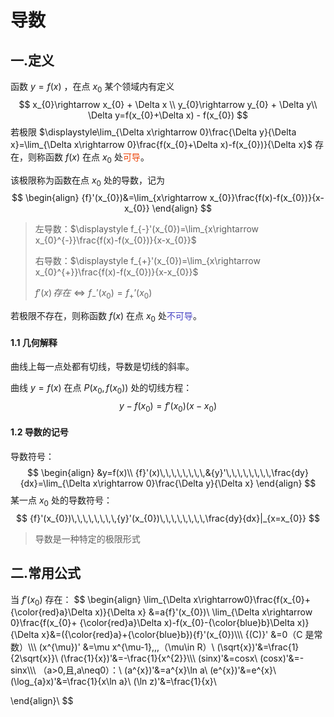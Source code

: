 # 导数

## 一.定义

函数 $y=f(x)$ ，在点 $x_{0}$ 某个领域内有定义
$$
x_{0}\rightarrow x_{0} + \Delta x \\
y_{0}\rightarrow y_{0} + \Delta y\\
\Delta y=f(x_{0}+\Delta x) - f(x_{0})
$$
若极限 $\displaystyle\lim_{\Delta x\rightarrow 0}\frac{\Delta y}{\Delta x}=\lim_{\Delta x\rightarrow 0}\frac{f(x_{0}+\Delta x)-f(x_{0})}{\Delta x}$ 存在，则称函数 $f(x)$ 在点 $x_{0}$ 处<font color=#ec450a>可导</font>。

该极限称为函数在点 $x_{0}$ 处的导数，记为
$$
\begin{align}
{f}'(x_{0})&=\lim_{x\rightarrow x_{0}}\frac{f(x)-f(x_{0})}{x-x_{0}}
\end{align}
$$

> 左导数：$\displaystyle f_{-}'(x_{0})=\lim_{x\rightarrow x_{0}^{-}}\frac{f(x)-f(x_{0})}{x-x_{0}}$
>
> 右导数：$\displaystyle f_{+}'(x_{0})=\lim_{x\rightarrow x_{0}^{+}}\frac{f(x)-f(x_{0})}{x-x_{0}}$
>
> $f'(x)\,存在\Leftrightarrow f_{-}'(x_{0})=f_{+}’(x_{0})$



若极限不存在，则称函数 $f(x)$ 在点 $x_{0}$ 处<font color=#4743c4>不可导</font>。



#### 1.1 几何解释

曲线上每一点处都有切线，导数是切线的斜率。



曲线 $y=f(x)$ 在点 $P(x_{0},f(x_{0}))$ 处的切线方程：
$$
y-f(x_{0}) = f'(x_{0})(x-x_{0})
$$


#### 1.2 导数的记号

导数符号：
$$
\begin{align}
&y=f(x)\\
{f}'(x)\,\,\,\,\,\,\,\,&{y}'\,\,\,\,\,\,\,\,\frac{dy}{dx}=\lim_{\Delta x\rightarrow 0}\frac{\Delta y}{\Delta x}
\end{align}
$$
某一点 $x_{0}$ 处的导数符号：
$$
{f}'(x_{0})\,\,\,\,\,\,\,\,{y}'(x_{0})\,\,\,\,\,\,\,\,\frac{dy}{dx}|_{x=x_{0}}
$$

> 导数是一种特定的极限形式







## 二.常用公式



当 ${f}'(x_0)$ 存在：
$$
\begin{align}
\lim_{\Delta x\rightarrow0}\frac{f(x_{0}+{\color{red}a}\Delta x)}{\Delta x} &=a{f}'(x_{0})\\
\lim_{\Delta x\rightarrow 0}\frac{f(x_{0}+ {\color{red}a}\Delta x)-f(x_{0}-{\color{blue}b}\Delta x)}{\Delta x}&=({\color{red}a}+{\color{blue}b}){f}'(x_{0})\\\\\\
{(C)}' &=0（C 是常数）\\\\\\
(x^{\mu})' &=\mu x^{\mu-1}\,\,\,（\mu\in R）\\
(\sqrt{x})'&=\frac{1}{2\sqrt{x}}\\
(\frac{1}{x})'&=-\frac{1}{x^{2}}\\\\\\
(sinx)'&=cosx\\
(cosx)'&=-sinx\\\\\\
（a>0\,且\,a\neq0）：\\
(a^{x})'&=a^{x}\ln a\\
(e^{x})'&=e^{x}\\
(\log_{a}x)'&=\frac{1}{x\ln a}\\
(\ln z)'&=\frac{1}{x}\\

\end{align}\\
$$
